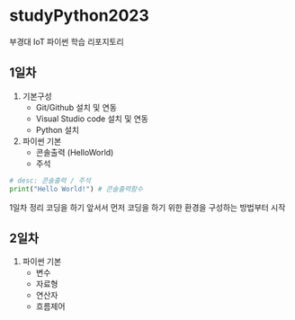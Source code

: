 # studyPython2023
부경대 IoT 파이썬 학습 리포지토리

## 1일차
1. 기본구성
    - Git/Github 설치 및 연동
    - Visual Studio code 설치 및 연동
    - Python 설치
2. 파이썬 기본
    - 콘솔출력 (HelloWorld)
    - 주석

```python
# desc: 콘솔출력 / 주석
print("Hello World!") # 콘솔출력함수
```

1일차 정리
코딩을 하기 앞서서 먼저 코딩을 하기 위한 환경을 구성하는 방법부터 시작

## 2일차
1. 파이썬 기본
    - 변수
    - 자료형
    - 연산자
    - 흐름제어